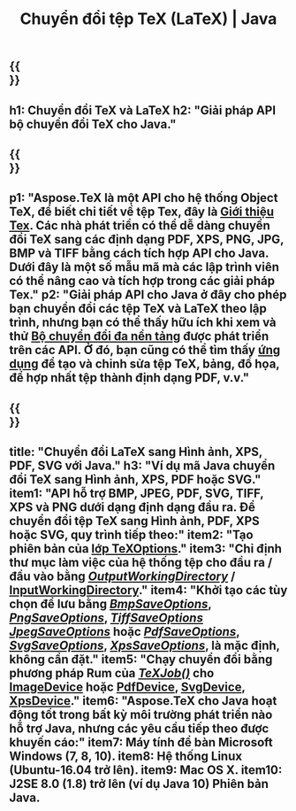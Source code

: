 ﻿---
translation: true
template: /_templates/_conversion-java.md
title: Chuyển đổi tệp TeX (LaTeX) | Java
url: /java/conversion/
description: Giải pháp Java API chuyển đổi TeX (LaTeX). Chuyển đổi tệp LaTeX sang PDF, XPS và Hình ảnh bao gồm PNG, JPEG, TIFF, BMP với vài dòng mã Java.
keywords: chuyển đổi tex api java, chuyển đổi tex java tích hợp
family: tex
platformtag: cpp
feature: conversion
---

{{<section banner>}}
---
h1: Chuyển đổi TeX và LaTeX
h2: "Giải pháp API bộ chuyển đổi TeX cho Java."
---

{{<section overview>}}
---
p1: "Aspose.TeX là một API cho hệ thống Object TeX, để biết chi tiết về tệp Tex, đây là [Giới thiệu Tex](https://docs.aspose.com/tex/cpp/what-is-tex/). Các nhà phát triển có thể dễ dàng chuyển đổi TeX sang các định dạng PDF, XPS, PNG, JPG, BMP và TIFF bằng cách tích hợp API cho Java. Dưới đây là một số mẫu mã mà các lập trình viên có thể nâng cao và tích hợp trong các giải pháp Tex."
p2: "Giải pháp API cho Java ở đây cho phép bạn chuyển đổi các tệp TeX và LaTeX theo lập trình, nhưng bạn có thể thấy hữu ích khi xem và thử [Bộ chuyển đổi đa nền tảng](https://products.aspose.app/tex/conversion) được phát triển trên các API. Ở đó, bạn cũng có thể tìm thấy [ứng dụng](https://products.aspose.app/tex/application) để tạo và chỉnh sửa tệp TeX, bảng, đồ họa, để hợp nhất tệp thành định dạng PDF, v.v."
---

{{<section feature1>}}
---
title: "Chuyển đổi LaTeX sang Hình ảnh, XPS, PDF, SVG với Java."
h3: "Ví dụ mã Java chuyển đổi TeX sang Hình ảnh, XPS, PDF hoặc SVG."
item1: "API hỗ trợ BMP, JPEG, PDF, SVG, TIFF, XPS và PNG dưới dạng định dạng đầu ra. Để chuyển đổi tệp TeX sang Hình ảnh, PDF, XPS hoặc SVG, quy trình tiếp theo:"
item2: "Tạo phiên bản của [lớp TeXOptions](https://reference.aspose.com/tex/java/com.aspose.tex/texoptions)."
item3: "Chỉ định thư mục làm việc của hệ thống tệp cho đầu ra / đầu vào bằng [*OutputWorkingDirectory*](https://reference.aspose.com/tex/java/com.aspose.tex/TeXOptions#setOutputWorkingDirectory-com.aspose.tex.IOutputWorkingDirectory- ) / [InputWorkingDirectory](https://reference.aspose.com/tex/java/com.aspose.tex/TeXOptions#setInputWorkingDirectory-com.aspose.tex.IInputWorkingDirectory-)."
item4: "Khởi tạo các tùy chọn để lưu bằng [*BmpSaveOptions*](https://reference.aspose.com/tex/java/com.aspose.tex.rendering/BmpSaveOptions), [*PngSaveOptions*](https://reference.aspose.com/tex/java/com.aspose.tex.rendering/PngSaveOptions), [*TiffSaveOptions*](https://reference.aspose.com/tex/java/com.aspose.tex.rendering/TiffSaveOptions) [*JpegSaveOptions*](https://reference.aspose.com/tex/java/com.aspose.tex.rendering/JpegSaveOptions) hoặc [*PdfSaveOptions*](https://reference.aspose.com/tex/java/com.aspose.tex.rendering/PdfSaveOptions), [*SvgSaveOptions*](https://reference.aspose.com/tex/java/com.aspose.tex.rendering/SvgSaveOptions), [*XpsSaveOptions*](https://reference.aspose.com/tex/java/com.aspose.tex.rendering/XpsSaveOptions), là mặc định, không cần đặt."
item5: "Chạy chuyển đổi bằng phương pháp Rum của [*TeXJob()*](https://reference.aspose.com/tex/java/com.aspose.tex/TeXJob) cho [ImageDevice](https://reference.aspose.com/tex/java/com.aspose.tex.rendering/ImageDevice) hoặc [PdfDevice](https://reference.aspose.com/tex/java/com.aspose.tex.rendering/PdfDevice), [SvgDevice](https://reference.aspose.com/tex/java/com.aspose.tex.rendering/SvgDevice), [XpsDevice](https://reference.aspose.com/tex/java/com.aspose.tex.rendering/XpsDevice)."
item6: "Aspose.TeX cho Java hoạt động tốt trong bất kỳ môi trường phát triển nào hỗ trợ Java, nhưng các yêu cầu tiếp theo được khuyến cáo:"
item7: Máy tính để bàn Microsoft Windows (7, 8, 10).
item8: Hệ thống Linux (Ubuntu-16.04 trở lên).
item9: Mac OS X.
item10: J2SE 8.0 (1.8) trở lên (ví dụ Java 10) Phiên bản Java.
---

